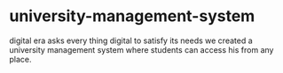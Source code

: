 # university-management-system
digital era asks every thing digital to satisfy its needs we created a university management system where students can access his from any place.
